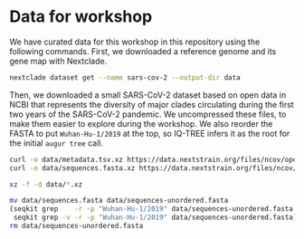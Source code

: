 # Data for workshop

We have curated data for this workshop in this repository using the following commands.
First, we downloaded a reference genome and its gene map with Nextclade.

``` bash
nextclade dataset get --name sars-cov-2 --output-dir data
```

Then, we downloaded a small SARS-CoV-2 dataset based on open data in NCBI that represents the diversity of major clades circulating during the first two years of the SARS-CoV-2 pandemic.
We uncompressed these files, to make them easier to explore during the workshop.
We also reorder the FASTA to put `Wuhan-Hu-1/2019` at the top, so IQ-TREE infers it as the root for the initial `augur tree` call.

``` bash
curl -o data/metadata.tsv.xz https://data.nextstrain.org/files/ncov/open/reference/metadata.tsv.xz
curl -o data/sequences.fasta.xz https://data.nextstrain.org/files/ncov/open/reference/sequences.fasta.xz

xz -f -d data/*.xz

mv data/sequences.fasta data/sequences-unordered.fasta
(seqkit grep    -r -p "Wuhan-Hu-1/2019" data/sequences-unordered.fasta && \
 seqkit grep -v -r -p "Wuhan-Hu-1/2019" data/sequences-unordered.fasta) > data/sequences.fasta
rm data/sequences-unordered.fasta
```
